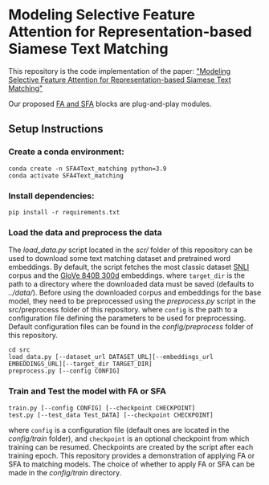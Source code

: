 # Modeling Selective Feature Attention for Representation-based Siamese Text Matching
This repository is the code implementation of the paper:
["Modeling Selective Feature Attention for Representation-based Siamese Text Matching"](https://arxiv.org/pdf/2404.16776) 

Our proposed [FA and SFA](https://github.com/hggzjx/SFA/blob/main/base_model/our_layers.py) blocks are plug-and-play modules.

## Setup Instructions
### Create a conda environment:
```
conda create -n SFA4Text_matching python=3.9
conda activate SFA4Text_matching
```
### Install dependencies:
```
pip install -r requirements.txt
```
### Load the data and preprocess the data
The *load_data.py* script located in the *scr/* folder of this repository can be used to download some text matching dataset 
and pretrained word embeddings. By default, the script fetches the most classic dataset [SNLI](https://nlp.stanford.edu/projects/snli/) 
corpus and the [GloVe 840B 300d](https://nlp.stanford.edu/projects/glove/) embeddings. where `target_dir` is the path to a directory 
where the downloaded data must be saved (defaults to *../data/*). Before using the downloaded corpus and embeddings for the base model, 
they need to be preprocessed using the *preprocess.py* script in the src/preprocess folder of this repository. where `config` 
is the path to a configuration file defining the parameters to be used for preprocessing. Default configuration files can be found in the *config/preprocess* folder 
of this repository.
```
cd src
load_data.py [--dataset_url DATASET_URL][--embeddings_url EMBEDDINGS_URL][--target_dir TARGET_DIR]
preprocess.py [--config CONFIG]
```
### Train and Test the model with FA or SFA
```
train.py [--config CONFIG] [--checkpoint CHECKPOINT]
test.py [--test_data Test_DATA] [--checkpoint CHECKPOINT]
```
where `config` is a configuration file (default ones are located in the *config/train* folder), and `checkpoint` is an 
optional checkpoint from which training can be resumed. Checkpoints are created by the script after each training epoch.
This repository provides a demonstration of applying FA or SFA to matching models. The choice of whether to apply FA or 
SFA can be made in the *config/train* directory.


